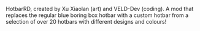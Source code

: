 HotbarRD, created by Xu Xiaolan (art) and VELD-Dev (coding).
A mod that replaces the regular blue boring box hotbar with a custom hotbar from a selection of over 20 hotbars with different designs and colours!
